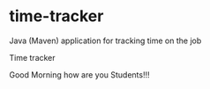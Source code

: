 # time-tracker
Java (Maven) application for tracking time on the job

Time tracker

Good Morning how are you Students!!!
